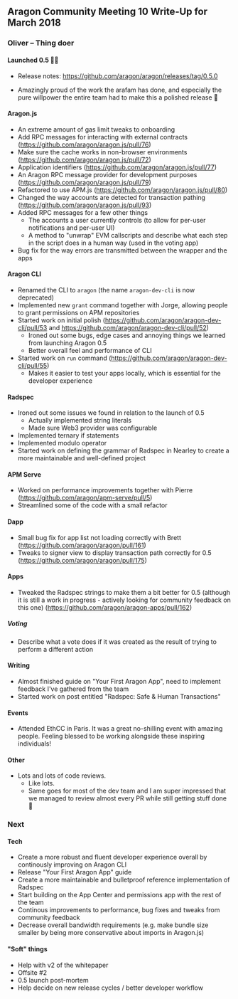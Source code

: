## Aragon Community Meeting 10 Write-Up for March 2018

### Oliver – Thing doer

#### Launched 0.5 🦅💙

- Release notes: https://github.com/aragon/aragon/releases/tag/0.5.0

- Amazingly proud of the work the arafam has done, and especially the pure willpower the entire team had to make this a polished release 💖

#### Aragon.js

- An extreme amount of gas limit tweaks to onboarding
- Add RPC messages for interacting with external contracts (https://github.com/aragon/aragon.js/pull/76)
- Make sure the cache works in non-browser environments (https://github.com/aragon/aragon.js/pull/72)
- Application identifiers (https://github.com/aragon/aragon.js/pull/77)
- An Aragon RPC message provider for development purposes (https://github.com/aragon/aragon.js/pull/79)
- Refactored to use APM.js (https://github.com/aragon/aragon.js/pull/80)
- Changed the way accounts are detected for transaction pathing (https://github.com/aragon/aragon.js/pull/93)
- Added RPC messages for a few other things
  - The accounts a user currently controls (to allow for per-user notifications and per-user UI)
  - A method to "unwrap" EVM callscripts and describe what each step in the script does in a human way (used in the voting app)
- Bug fix for the way errors are transmitted between the wrapper and the apps

#### Aragon CLI

- Renamed the CLI to `aragon` (the name `aragon-dev-cli` is now deprecated)
- Implemented new `grant` command together with Jorge, allowing people to grant permissions on APM repositories
- Started work on initial polish (https://github.com/aragon/aragon-dev-cli/pull/53 and https://github.com/aragon/aragon-dev-cli/pull/52)
  - Ironed out some bugs, edge cases and annoying things we learned from launching Aragon 0.5
  - Better overall feel and performance of CLI
- Started work on `run` command (https://github.com/aragon/aragon-dev-cli/pull/55)
  - Makes it easier to test your apps locally, which is essential for the developer experience

#### Radspec

- Ironed out some issues we found in relation to the launch of 0.5
  - Actually implemented string literals
  - Made sure Web3 provider was configurable
- Implemented ternary if statements
- Implemented modulo operator
- Started work on defining the grammar of Radspec in Nearley to create a more maintainable and well-defined project

#### APM Serve

- Worked on performance improvements together with Pierre (https://github.com/aragon/apm-serve/pull/5)
- Streamlined some of the code with a small refactor

#### Dapp

- Small bug fix for app list not loading correctly with Brett (https://github.com/aragon/aragon/pull/161)
- Tweaks to signer view to display transaction path correctly for 0.5 (https://github.com/aragon/aragon/pull/175)

#### Apps

- Tweaked the Radspec strings to make them a bit better for 0.5 (although it is still a work in progress - actively looking for community feedback on this one) (https://github.com/aragon/aragon-apps/pull/162)

##### Voting

- Describe what a vote does if it was created as the result of trying to perform a different action

#### Writing

- Almost finished guide on "Your First Aragon App", need to implement feedback I've gathered from the team
- Started work on post entitled "Radspec: Safe & Human Transactions"

#### Events

- Attended EthCC in Paris. It was a great no-shilling event with amazing people. Feeling blessed to be working alongside these inspiring individuals!

#### Other

- Lots and lots of code reviews.
  - Like lots.
  - Same goes for most of the dev team and I am super impressed that we managed to review almost every PR while still getting stuff done 👏

### Next

#### Tech

- Create a more robust and fluent developer experience overall by continously improving on Aragon CLI
- Release "Your First Aragon App" guide
- Create a more maintainable and bulletproof reference implementation of Radspec
- Start building on the App Center and permissions app with the rest of the team
- Continous improvements to performance, bug fixes and tweaks from community feedback
- Decrease overall bandwidth requirements (e.g. make bundle size smaller by being more conservative about imports in Aragon.js)

#### "Soft" things
- Help with v2 of the whitepaper
- Offsite #2
- 0.5 launch post-mortem
- Help decide on new release cycles / better developer workflow
